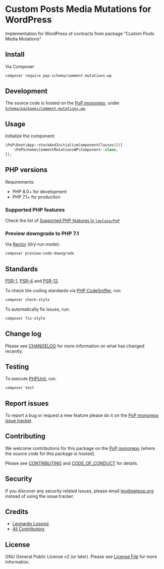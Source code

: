 # Custom Posts Media Mutations for WordPress

<!--
[![Build Status][ico-travis]][link-travis]
[![Quality Score][ico-code-quality]][link-code-quality]
[![Software License][ico-license]](LICENSE.md)
[![Latest Version on Packagist][ico-version]][link-packagist]
[![Coverage Status][ico-scrutinizer]][link-scrutinizer]
[![Total Downloads][ico-downloads]][link-downloads]
-->

Implementation for WordPress of contracts from package "Custom Posts Media Mutations"

## Install

Via Composer

``` bash
composer require pop-schema/comment-mutations-wp
```

## Development

The source code is hosted on the [PoP monorepo](https://github.com/leoloso/PoP), under [`Schema/packages/comment-mutations-wp`](https://github.com/leoloso/PoP/tree/master/layers/Schema/packages/comment-mutations-wp).

## Usage

Initialize the component:

``` php
\PoP\Root\App::stockAndInitializeComponentClasses([([
    \PoPSchema\CommentMutationsWP\Component::class,
]);
```

## PHP versions

Requirements:

- PHP 8.0+ for development
- PHP 7.1+ for production

### Supported PHP features

Check the list of [Supported PHP features in `leoloso/PoP`](https://github.com/leoloso/PoP/blob/master/docs/supported-php-features.md)

### Preview downgrade to PHP 7.1

Via [Rector](https://github.com/rectorphp/rector) (dry-run mode):

```bash
composer preview-code-downgrade
```

## Standards

[PSR-1](https://www.php-fig.org/psr/psr-1), [PSR-4](https://www.php-fig.org/psr/psr-4) and [PSR-12](https://www.php-fig.org/psr/psr-12).

To check the coding standards via [PHP CodeSniffer](https://github.com/squizlabs/PHP_CodeSniffer), run:

``` bash
composer check-style
```

To automatically fix issues, run:

``` bash
composer fix-style
```

## Change log

Please see [CHANGELOG](CHANGELOG.md) for more information on what has changed recently.

## Testing

To execute [PHPUnit](https://phpunit.de/), run:

``` bash
composer test
```

## Report issues

To report a bug or request a new feature please do it on the [PoP monorepo issue tracker](https://github.com/leoloso/PoP/issues).

## Contributing

We welcome contributions for this package on the [PoP monorepo](https://github.com/leoloso/PoP) (where the source code for this package is hosted).

Please see [CONTRIBUTING](CONTRIBUTING.md) and [CODE_OF_CONDUCT](CODE_OF_CONDUCT.md) for details.

## Security

If you discover any security related issues, please email leo@getpop.org instead of using the issue tracker.

## Credits

- [Leonardo Losoviz][link-author]
- [All Contributors][link-contributors]

## License

GNU General Public License v2 (or later). Please see [License File](LICENSE.md) for more information.

[ico-version]: https://img.shields.io/packagist/v/pop-schema/comment-mutations-wp.svg?style=flat-square
[ico-license]: https://img.shields.io/badge/license-GPLv2-brightgreen.svg?style=flat-square
[ico-travis]: https://img.shields.io/travis/pop-schema/comment-mutations-wp/master.svg?style=flat-square
[ico-scrutinizer]: https://img.shields.io/scrutinizer/coverage/g/pop-schema/comment-mutations-wp.svg?style=flat-square
[ico-code-quality]: https://img.shields.io/scrutinizer/g/pop-schema/comment-mutations-wp.svg?style=flat-square
[ico-downloads]: https://img.shields.io/packagist/dt/pop-schema/comment-mutations-wp.svg?style=flat-square

[link-packagist]: https://packagist.org/packages/pop-schema/comment-mutations-wp
[link-travis]: https://travis-ci.org/pop-schema/comment-mutations-wp
[link-scrutinizer]: https://scrutinizer-ci.com/g/pop-schema/comment-mutations-wp/code-structure
[link-code-quality]: https://scrutinizer-ci.com/g/pop-schema/comment-mutations-wp
[link-downloads]: https://packagist.org/packages/pop-schema/comment-mutations-wp
[link-author]: https://github.com/leoloso
[link-contributors]: ../../../../../../contributors
